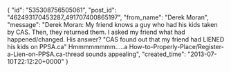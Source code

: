  {
   "id": "535308756505061",
   "post_id": "462493170453287_491707400865197",
   "from_name": "Derek Moran",
   "message": "Derek Moran: My friend knows a guy who had his kids taken by CAS. Then, they returned them. I asked my friend what had happened/changed. His answer? \"CAS found out that my friend had LIENED his kids on PPSA.ca\" Hmmmmmmmm.....a How-to-Properly-Place/Register-a-Lien-on-PPSA.ca-thread sounds appealing",
   "created_time": "2013-07-10T22:12:20+0000"
 }
